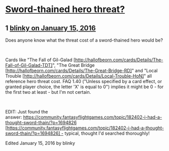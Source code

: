 # [Sword-thained hero threat?](https://community.fantasyflightgames.com/topic/199177-sword-thained-hero-threat/)

## 1 [blinky on January 15, 2016](https://community.fantasyflightgames.com/topic/199177-sword-thained-hero-threat/?do=findComment&comment=1993388)

Does anyone know what the threat cost of a sword-thained hero would be?

 

Cards like "The Fall of Gil-Galad [http://hallofbeorn.com/cards/Details/The-Fall-of-Gil-Galad-TDT]", "The Great Bridge [http://hallofbeorn.com/cards/Details/The-Great-Bridge-RD]" and "Local Trouble [http://hallofbeorn.com/cards/Details/Local-Trouble-HoN]" all reference hero threat cost. FAQ 1.40 ("Unless specified by a card effect, or granted player choice, the letter 'X' is equal to 0") implies it might be 0 - for the first two at least - but I'm not certain.

 

EDIT: Just found the answer: https://community.fantasyflightgames.com/topic/182402-i-had-a-thought-sword-thain/?p=1694826 [https://community.fantasyflightgames.com/topic/182402-i-had-a-thought-sword-thain/?p=1694826] - typical, thought I'd searched thoroughly!

Edited January 15, 2016 by blinky

